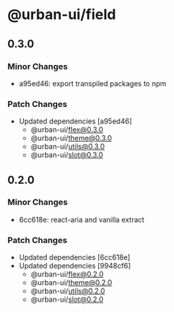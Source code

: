 # @urban-ui/field

## 0.3.0

### Minor Changes

- a95ed46: export transpiled packages to npm

### Patch Changes

- Updated dependencies [a95ed46]
  - @urban-ui/flex@0.3.0
  - @urban-ui/theme@0.3.0
  - @urban-ui/utils@0.3.0
  - @urban-ui/slot@0.3.0

## 0.2.0

### Minor Changes

- 6cc618e: react-aria and vanilla extract

### Patch Changes

- Updated dependencies [6cc618e]
- Updated dependencies [9948cf6]
  - @urban-ui/flex@0.2.0
  - @urban-ui/theme@0.2.0
  - @urban-ui/utils@0.2.0
  - @urban-ui/slot@0.2.0
